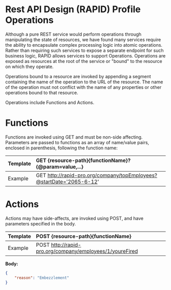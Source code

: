 ﻿# Rest API Design (RAPID) Profile Operations

Although a pure REST service would perform operations through manipulating the state of resources, we have found many services require the ability to encapsulate complex processing logic into atomic operations. Rather than requiring such services to expose a separate endpoint for such business logic, RAPID allows services to support Operations. Operations are exposed as resources at the root of the service or "bound" to the resource on which they operate.

Operations bound to a resource are invoked by appending a segment containing the name of the operation to the URL of the resource. The name of the operation must not conflict with the name of any properties or other operations bound to that resource.

Operations include Functions and Actions. 

# Functions
Functions are invoked using GET and must be non-side affecting. Parameters are passed to functions as an array of name/value pairs, enclosed in parenthesis, following the function name:

| Template | GET {resource-path}{functionName}?{@param=value,...}  
|-----------|:--------------------------|
| Example | GET http://rapid-pro.org/company/topEmployees?@startDate='2065-6-12'  

# Actions
Actions may have side-affects, are invoked using POST, and have parameters specified in the body.
 
| Template | POST {resource-path}{functionName}  
|-----------|:--------| 
|Example | POST http://rapid-pro.org/company/employees/1/youreFired

**Body:**

```json
{
    "reason": "Embezzlement"
}  
```






